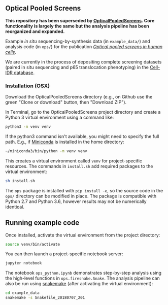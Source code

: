 ## Optical Pooled Screens

**This repository has been superseded by [OpticalPooledScreens](https://github.com/feldman4/OpticalPooledScreens). Core functionality is largely the same but the analysis pipeline has been reorganized and expanded.**

Example _in situ_ sequencing-by-synthesis data (in `example_data/`) and analysis code (in `ops/`) for the publication [*Optical pooled screens in human cells*](https://doi.org/10.1016/j.cell.2019.09.016).

We are currently in the process of depositing complete screening datasets (paired in situ sequencing and p65 translocation phenotyping) in the [Cell-IDR database](https://idr.openmicroscopy.org/about/studies.html).


### Installation (OSX)

Download the OpticalPooledScreens directory (e.g., on Github use the green "Clone or download" button, then "Download ZIP").

In Terminal, go to the OpticalPooledScreens project directory and create a Python 3 virtual environment using a command like:

```bash
python3 -m venv venv
```

If the python3 command isn't available, you might need to specify the full path. E.g., if [Miniconda](https://conda.io/miniconda.html) is installed in the home directory:

```bash
~/miniconda3/bin/python -m venv venv
```

This creates a virtual environment called `venv` for project-specific resources. The commands in `install.sh` add required packages to the virtual environment:

```bash
sh install.sh
```

The `ops` package is installed with `pip install -e`, so the source code in the `ops/` directory can be modified in place. The package is compatible with  Python 2.7 and Python 3.6, however results may not be numerically identical.

## Running example code

Once installed, activate the virtual environment from the project directory:

```bash
source venv/bin/activate
```

You can then launch a project-specific notebook server:


```bash
jupyter notebook
```

The notebook `ops_python.ipynb` demonstrates step-by-step analysis using the high-level functions in `ops.firesnake.Snake`. The analysis pipeline can also be run using [snakemake](https://snakemake.readthedocs.io/en/stable/) (after activating the virtual environment):


```bash
cd example_data
snakemake -s Snakefile_20180707_201
```

